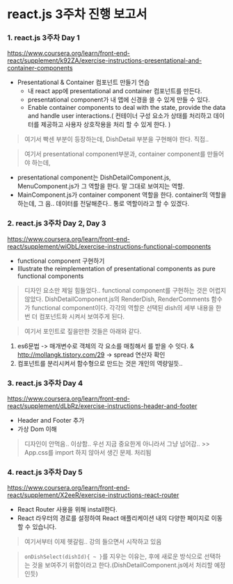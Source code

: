 # react.js 3주차 진행 보고서

### 1. react.js 3주차 Day 1
https://www.coursera.org/learn/front-end-react/supplement/k92ZA/exercise-instructions-presentational-and-container-components
- Presentational & Container 컴포넌트 만들기 연습
    - 내 react app에 presentational and container 컴포넌트를 만든다.
    - presentational component가 내 앱에 신경을 쓸 수 있게 만들 수 있다.
    - Enable container components to deal with the state, provide the data and handle user interactions.( 컨테이너 구성 요소가 상태를 처리하고 데이터를 제공하고 사용자 상호작용을 처리 할 수 있게 한다. )

> 여기서 빡센 부분이 등장하는데, DishDetail 부분을 구현해야 한다. 직접..

> 여기서 presentational component부분과, container component를 만들어야 하는데,
- presentational component는 DishDetailComponent.js, MenuComponent.js가 그 역할을 한다. 말 그대로 보여지는 역할.
- MainComponent.js가 container component 역할을 한다. container의 역할을 하는데, 그 음.. 데이터를 전달해준다.. 통로 역할이라고 할 수 있겠다.


### 2. react.js 3주차 Day 2, Day 3
https://www.coursera.org/learn/front-end-react/supplement/wiObL/exercise-instructions-functional-components
- functional component 구현하기
- Illustrate the reimplementation of presentational components as pure functional components

> 디자인 요소만 제일 힘들었다.. functional component를 구현하는 것은 어렵지 않았다. DishDetailComponent.js의 RenderDish, RenderComments 함수가 functional component이다. 각각의 역할은 선택된 dish의 세부 내용을 한 번 더 컴포넌트화 시켜서 보여주게 된다. 

> 여기서 포인트로 짚을만한 것들은 아래와 같다. 
1. es6문법 -> 매개변수로 객체의 각 요소를 매칭해서 를 받을 수 잇다. & http://mollangk.tistory.com/29 -> spread 연산자 확인
1. 컴포넌트를 분리시켜서 함수형으로 만드는 것은 개인의 역량일듯..


### 3. react.js 3주차 Day 4
https://www.coursera.org/learn/front-end-react/supplement/dLbRz/exercise-instructions-header-and-footer
- Header and Footer 추가
- 가상 Dom 이해

> 디자인이 안먹음.. 이상함.. 우선 지금 중요한게 아니라서 그냥 넘어감.. >> App.css를 import 하지 않아서 생긴 문제. 처리됨

### 4. react.js 3주차 Day 5
https://www.coursera.org/learn/front-end-react/supplement/X2eeR/exercise-instructions-react-router
- React Router 사용을 위해 install한다.
- React 라우터의 경로를 설정하여 React 애플리케이션 내의 다양한 페이지로 이동할 수 있습니다.
> 여기서부터 이제 헷갈림.. 강의 들으면서 시작하고 있음

> ```onDishSelect(dishId){ ~ }```를 지우는 이유는, 후에 새로운 방식으로 선택하는 것을 보여주기 위함이라고 한다.(DishDetailComponent.js에서 처리할 예정인듯)